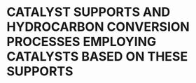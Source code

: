 # CATALYST SUPPORTS AND HYDROCARBON CONVERSION PROCESSES EMPLOYING CATALYSTS BASED ON THESE SUPPORTS